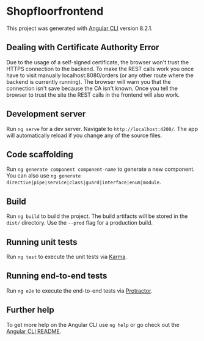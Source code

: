 # Shopfloorfrontend

This project was generated with [Angular CLI](https://github.com/angular/angular-cli) version 8.2.1.

## Dealing with Certificate Authority Error

Due to the usage of a self-signed certificate, the browser won't trust the HTTPS connection to the backend. To make the REST calls work you once have to visit manually localhost:8080/orders (or any other route where the backend is currently running). The browser will warn you that the connection isn't save because the CA isn't known. Once you tell the browser to trust the site the REST calls in the frontend will also work.

## Development server

Run `ng serve` for a dev server. Navigate to `http://localhost:4200/`. The app will automatically reload if you change any of the source files.

## Code scaffolding

Run `ng generate component component-name` to generate a new component. You can also use `ng generate directive|pipe|service|class|guard|interface|enum|module`.

## Build

Run `ng build` to build the project. The build artifacts will be stored in the `dist/` directory. Use the `--prod` flag for a production build.

## Running unit tests

Run `ng test` to execute the unit tests via [Karma](https://karma-runner.github.io).

## Running end-to-end tests

Run `ng e2e` to execute the end-to-end tests via [Protractor](http://www.protractortest.org/).

## Further help

To get more help on the Angular CLI use `ng help` or go check out the [Angular CLI README](https://github.com/angular/angular-cli/blob/master/README.md).